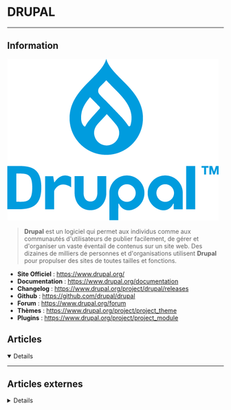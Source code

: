 # DRUPAL
---

## <i class="fa-solid fa-hashtag"></i> Information

![Logo](../../_media/apps/drupal/drupal_logo.png ':size=250 :no-zoom')


> <i class="fa-solid fa-quote-left"></i> **Drupal** est un logiciel qui permet aux individus comme aux communautés d'utilisateurs de publier facilement, de gérer et d'organiser un vaste éventail de contenus sur un site web. Des dizaines de milliers de personnes et d'organisations utilisent **Drupal** pour propulser des sites de toutes tailles et fonctions. <i class="fa-solid fa-quote-left fa-rotate-180"></i>


- <i class="fa-solid fa-globe"></i> **Site Officiel** : https://www.drupal.org/
- <i class="fa-solid fa-book"></i> **Documentation** : https://www.drupal.org/documentation
- <i class="fa-solid fa-file-circle-question"></i> **Changelog** : https://www.drupal.org/project/drupal/releases
- <i class="fa-brands fa-github"></i> **Github** : https://github.com/drupal/drupal
- <i class="fas fa-comments"></i> **Forum** : https://www.drupal.org/forum
- <i class="far fa-calendar-alt"></i> **Thèmes** : https://www.drupal.org/project/project_theme
- <i class="fas fa-tools"></i> **Plugins** : https://www.drupal.org/project/project_module


## <i class="fa-regular fa-newspaper"></i> Articles

<details open>

</details>

---

## <i class="fa-solid fa-glasses"></i> Articles externes

<details>

- [A Drupal 8 DevOps-Based Workflow: Deliver Your Drupal Projects Faster, With No Compromise on Quality](https://dzone.com/articles/a-drupal-8-devops-based-workflow-deliver-your-drup)
- [A Guide On Managing Multilingual Sites In Drupal 8](https://opensourceforu.com/2018/10/a-guide-on-managing-multilingual-sites-in-drupal-8/)
- [Comment développer un site web Drupal 9 sur votre machine locale en utilisant Docker et DDEV](https://www.digitalocean.com/community/tutorials/how-to-develop-a-drupal-9-website-on-your-local-machine-using-docker-and-ddev-fr)
- [Comment installer Drupal avec Docker Compose](https://www.digitalocean.com/community/tutorials/how-to-install-drupal-with-docker-compose-fr)
- [Comment mettre en place un site Drupal "Headless" ?](https://makina-corpus.com/blog/metier/2017/comment-mettre-en-place-un-site-drupal-headless)
- [Comment rendre votre Drupal SEO friendly ?](https://www.kaliop.com/fr/comment-rendre-votre-drupal-seo-friendly/)
- [Créer un formulaire multi-step pour Drupal de manière simple et rapide !](https://blog.sodifrance.fr/creer-un-formulaire-multi-step-pour-drupal-de-maniere-simple-et-rapide/)
- [Database Switchover and Failover for Drupal Websites Using MySQL or PostgreSQL](https://severalnines.com/database-blog/database-switchover-and-failover-drupal-websites-using-mysql-or-postgresql)
- [Démarche d’amélioration des performances Drupal](https://blog.sodifrance.fr/demarche-damelioration-des-performances-drupal/)
- [Drupal : récupérer un accès administrateur sans connaître le mot de passe](https://blog.seboss666.info/2017/10/drupal-recuperer-un-acces-administrateur-sans-connaitre-le-mot-de-passe/)
- [Drupal 7 – Réécriture d’url dynamique](https://blog.sodifrance.fr/drupal-7-reecriture-durl-dynamique/)
- [Drupal 8 : Dynamiser vos contenus à l'aide des formulaires AJAX](https://makina-corpus.com/blog/metier/2019/drupal-8-dynamiser-vos-contenus-a-laide-des-ajax-commands)
- [Drupal 8 et React : block dynamique ou headless](https://blog.sodifrance.fr/drupal-8-et-react-block-dynamique-ou-headless/)
- [Drush! un outil quotidien](https://blog.sodifrance.fr/drush-un-outil-quotidien/)
- [Éliminer les barrières de la refonte en passant à Drupal 9](https://www.kaliop.com/fr/eliminer-les-barrieres-de-la-refonte-en-passant-a-drupal-9/)
- [Getting started with the Gutenberg editor in Drupal](https://opensource.com/article/20/3/gutenberg-editor-drupal)
- [Glossaire custom Drupal](https://blog.sodifrance.fr/glossaire-custom-drupal/)
- [How to Install Drupal 8 on Fedora?](https://linuxhint.com/install-drupal-8-on-fedora/)
- [How to Install Drupal 9 on Fedora 34](https://www.howtoforge.com/how-to-install-drupal-9-on-fedora-34/)
- [How to Install Drupal 9 with Nginx and Let's Encrypt SSL on Debian 10](https://www.howtoforge.com/tutorial/debian-nginx-drupal/)
- [How to Install Drupal on CentOS 7](https://linuxize.com/post/how-to-install-drupal-on-centos-7/)
- [How to Install Drupal on CentOS 8](https://www.tecmint.com/install-drupal-on-centos-8/)
- [How to Install Drupal on Debian 10](https://www.tecmint.com/install-drupal-on-debian/)
- [How to install Drupal on Ubuntu 18.04](https://linuxize.com/post/how-to-install-drupal-on-ubuntu-18-04/)
- [How to Install Drupal with Apache and Let's Encrypt SSL on Debian 11](https://www.howtoforge.com/how-to-install-drupal-with-apache-and-lets-encrypt-ssl-on-debian-11/)
- [How to Install Drupal with Apache on Debian and Ubuntu](https://www.tecmint.com/install-drupal-in-ubuntu-debian/)
- [How To Install Drupal with Docker Compose](https://www.digitalocean.com/community/tutorials/how-to-install-drupal-with-docker-compose)
- [How to Install Drupal with Nginx and Let's Encrypt SSL on Ubuntu 20.04 LTS](https://www.howtoforge.com/tutorial/how-to-install-drupal-with-nginx-and-ssl-on-ubuntu/)
- [How to Integrate Vue.js Applications With Drupal](https://dzone.com/articles/how-to-integrate-vuejs-applications-with-drupal)
- [Import des contenus dans Drupal 8](https://blog.sodifrance.fr/import-des-contenus-dans-drupal-8/)
- [Install and Configure Drupal 8 with Nginx and Let's Encrypt on CentOS 8](https://www.howtoforge.com/install-and-configure-drupal-8-with-nginx-and-lets-encrypt-on-centos-8/)
- [Install Multiple Drupal Instances with Nginx on Ubuntu 20.04](https://www.howtoforge.com/install-multiple-drupal-instances-with-nginx-on-ubuntu-20-04/)
- [Installer Drupal automatiquement avec Ansible et Drush sous Debian](https://linuxfr.org/users/arodier/journaux/installer-drupal-automatiquement-avec-ansible-et-drush-sous-debian)
- [Let's Encrypt et Drupal 7](http://www.ezvan.fr/node/113)
- [Mettre en place un système de notifications sur Drupal 8](https://www.flocondetoile.fr/blog/mettre-en-place-un-systeme-de-notifications-sur-drupal-8)
- [Mise en place de Varnish avec Drupal 8](https://devblog.lexik.fr/drupal/mise-en-place-de-varnish-avec-drupal-8-3574)
- [Pallier les problèmes de sauvegarde des formulaires importants](https://blog.sodifrance.fr/palier-les-problemes-de-sauvegarde-des-formulaires-importants/)
- [Une usine à sites en Drupal](https://makina-corpus.com/blog/metier/2018/usine-a-site-drupal)

</details>
